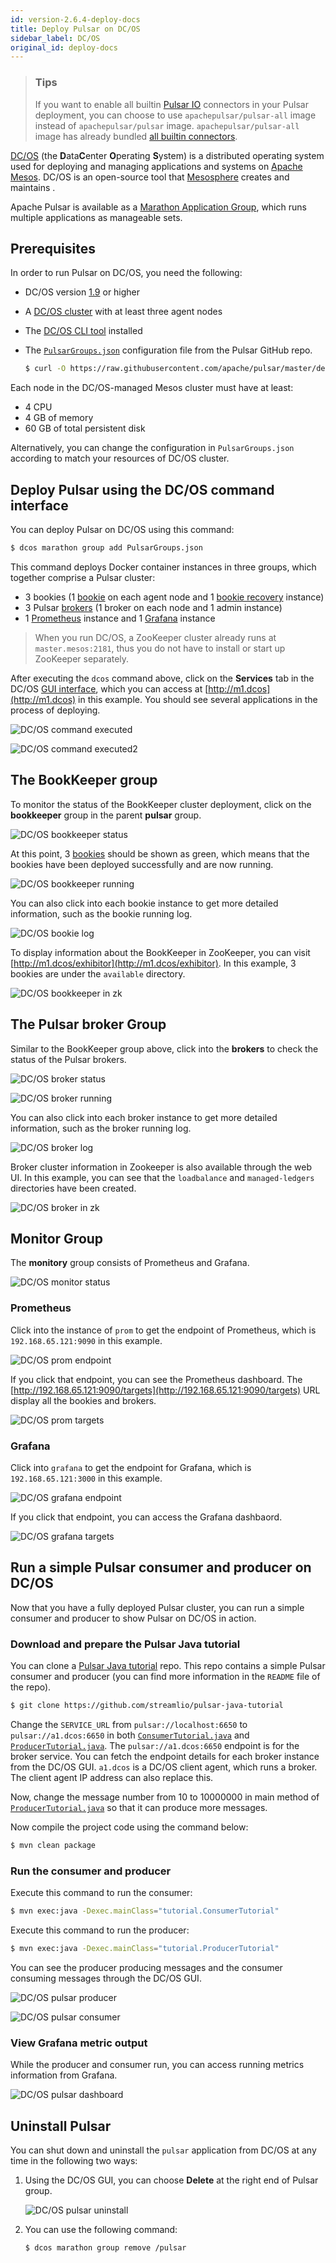```yaml
---
id: version-2.6.4-deploy-docs
title: Deploy Pulsar on DC/OS
sidebar_label: DC/OS
original_id: deploy-docs
---
```


> ### Tips
>
> If you want to enable all builtin [Pulsar IO](io-overview.md) connectors in your Pulsar deployment, you can choose to use `apachepulsar/pulsar-all` image instead of
> `apachepulsar/pulsar` image. `apachepulsar/pulsar-all` image has already bundled [all builtin connectors](io-overview.md#working-with-connectors).

[DC/OS](https://dcos.io/) (the <strong>D</strong>ata<strong>C</strong>enter <strong>O</strong>perating <strong>S</strong>ystem) is a distributed operating system used for deploying and managing applications and systems on [Apache Mesos](http://mesos.apache.org/). DC/OS is an open-source tool that [Mesosphere](https://mesosphere.com/) creates and maintains .

Apache Pulsar is available as a [Marathon Application Group](https://mesosphere.github.io/marathon/docs/application-groups.html), which runs multiple applications as manageable sets.

## Prerequisites

In order to run Pulsar on DC/OS, you need the following:

* DC/OS version [1.9](https://docs.mesosphere.com/1.9/) or higher
* A [DC/OS cluster](https://docs.mesosphere.com/1.9/installing/) with at least three agent nodes
* The [DC/OS CLI tool](https://docs.mesosphere.com/1.9/cli/install/) installed
* The [`PulsarGroups.json`](https://github.com/apache/pulsar/blob/master/deployment/dcos/PulsarGroups.json) configuration file from the Pulsar GitHub repo.

  ```bash
  $ curl -O https://raw.githubusercontent.com/apache/pulsar/master/deployment/dcos/PulsarGroups.json
  ```

Each node in the DC/OS-managed Mesos cluster must have at least:

* 4 CPU
* 4 GB of memory
* 60 GB of total persistent disk

Alternatively, you can change the configuration in `PulsarGroups.json` according to match your resources of DC/OS cluster.

## Deploy Pulsar using the DC/OS command interface

You can deploy Pulsar on DC/OS using this command:

```bash
$ dcos marathon group add PulsarGroups.json
```

This command deploys Docker container instances in three groups, which together comprise a Pulsar cluster:

* 3 bookies (1 [bookie](reference-terminology.md#bookie) on each agent node and 1 [bookie recovery](http://bookkeeper.apache.org/docs/latest/admin/autorecovery/) instance)
* 3 Pulsar [brokers](reference-terminology.md#broker) (1 broker on each node and 1 admin instance)
* 1 [Prometheus](http://prometheus.io/) instance and 1 [Grafana](https://grafana.com/) instance


> When you run DC/OS, a ZooKeeper cluster already runs at `master.mesos:2181`, thus you do not have to install or start up ZooKeeper separately.

After executing the `dcos` command above, click on the **Services** tab in the DC/OS [GUI interface](https://docs.mesosphere.com/latest/gui/), which you can access at [http://m1.dcos](http://m1.dcos) in this example. You should see several applications in the process of deploying.

![DC/OS command executed](assets/dcos_command_execute.png)

![DC/OS command executed2](assets/dcos_command_execute2.png)

## The BookKeeper group

To monitor the status of the BookKeeper cluster deployment, click on the **bookkeeper** group in the parent **pulsar** group.

![DC/OS bookkeeper status](assets/dcos_bookkeeper_status.png)

At this point, 3 [bookies](reference-terminology.md#bookie) should be shown as green, which means that the bookies have been deployed successfully and are now running.
 
![DC/OS bookkeeper running](assets/dcos_bookkeeper_run.png)
 
You can also click into each bookie instance to get more detailed information, such as the bookie running log.

![DC/OS bookie log](assets/dcos_bookie_log.png)

To display information about the BookKeeper in ZooKeeper, you can visit [http://m1.dcos/exhibitor](http://m1.dcos/exhibitor). In this example, 3 bookies are under the `available` directory.

![DC/OS bookkeeper in zk](assets/dcos_bookkeeper_in_zookeeper.png)

## The Pulsar broker Group

Similar to the BookKeeper group above, click into the **brokers** to check the status of the Pulsar brokers.

![DC/OS broker status](assets/dcos_broker_status.png)

![DC/OS broker running](assets/dcos_broker_run.png)

You can also click into each broker instance to get more detailed information, such as the broker running log.

![DC/OS broker log](assets/dcos_broker_log.png)

Broker cluster information in Zookeeper is also available through the web UI. In this example, you can see that the `loadbalance` and `managed-ledgers` directories have been created.

![DC/OS broker in zk](assets/dcos_broker_in_zookeeper.png)

## Monitor Group

The **monitory** group consists of Prometheus and Grafana.

![DC/OS monitor status](assets/dcos_monitor_status.png)

### Prometheus

Click into the instance of `prom` to get the endpoint of Prometheus, which is `192.168.65.121:9090` in this example.

![DC/OS prom endpoint](assets/dcos_prom_endpoint.png)

If you click that endpoint, you can see the Prometheus dashboard. The [http://192.168.65.121:9090/targets](http://192.168.65.121:9090/targets) URL display all the bookies and brokers.

![DC/OS prom targets](assets/dcos_prom_targets.png)

### Grafana

Click into `grafana` to get the endpoint for Grafana, which is `192.168.65.121:3000` in this example.
 
![DC/OS grafana endpoint](assets/dcos_grafana_endpoint.png)

If you click that endpoint, you can access the Grafana dashbaord.

![DC/OS grafana targets](assets/dcos_grafana_dashboard.png)

## Run a simple Pulsar consumer and producer on DC/OS

Now that you have a fully deployed Pulsar cluster, you can run a simple consumer and producer to show Pulsar on DC/OS in action.

### Download and prepare the Pulsar Java tutorial

You can clone a [Pulsar Java tutorial](https://github.com/streamlio/pulsar-java-tutorial) repo. This repo contains a simple Pulsar consumer and producer (you can find more information in the `README` file of the repo).

```bash
$ git clone https://github.com/streamlio/pulsar-java-tutorial
```

Change the `SERVICE_URL` from `pulsar://localhost:6650` to `pulsar://a1.dcos:6650` in both [`ConsumerTutorial.java`](https://github.com/streamlio/pulsar-java-tutorial/blob/master/src/main/java/tutorial/ConsumerTutorial.java) and [`ProducerTutorial.java`](https://github.com/streamlio/pulsar-java-tutorial/blob/master/src/main/java/tutorial/ProducerTutorial.java).
The `pulsar://a1.dcos:6650` endpoint is for the broker service. You can fetch the endpoint details for each broker instance from the DC/OS GUI. `a1.dcos` is a DC/OS client agent, which runs a broker. The client agent IP address can also replace this.

Now, change the message number from 10 to 10000000 in main method of [`ProducerTutorial.java`](https://github.com/streamlio/pulsar-java-tutorial/blob/master/src/main/java/tutorial/ProducerTutorial.java) so that it can produce more messages.

Now compile the project code using the command below:

```bash
$ mvn clean package
```

### Run the consumer and producer

Execute this command to run the consumer:

```bash
$ mvn exec:java -Dexec.mainClass="tutorial.ConsumerTutorial"
```

Execute this command to run the producer:

```bash
$ mvn exec:java -Dexec.mainClass="tutorial.ProducerTutorial"
```

You can see the producer producing messages and the consumer consuming messages through the DC/OS GUI.

![DC/OS pulsar producer](assets/dcos_producer.png)

![DC/OS pulsar consumer](assets/dcos_consumer.png)

### View Grafana metric output

While the producer and consumer run, you can access running metrics information from Grafana.

![DC/OS pulsar dashboard](assets/dcos_metrics.png)


## Uninstall Pulsar

You can shut down and uninstall the `pulsar` application from DC/OS at any time in the following two ways:

1. Using the DC/OS GUI, you can choose **Delete** at the right end of Pulsar group.

    ![DC/OS pulsar uninstall](assets/dcos_uninstall.png)

2. You can use the following command:

    ```bash
    $ dcos marathon group remove /pulsar
    ```

